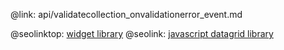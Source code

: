 @link: api/validatecollection_onvalidationerror_event.md

@seolinktop: [widget library](https://webix.com)
@seolink: [javascript datagrid library](https://webix.com/widget/datatable/)